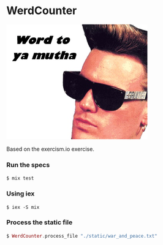 WerdCounter
===========

![word](./static/wordtoyourmotha.jpg)

Based on the exercism.io exercise.

### Run the specs
```
$ mix test
```

### Using iex
```
$ iex -S mix
```

### Process the static file
```elixir
$ WerdCounter.process_file "./static/war_and_peace.txt"
```

